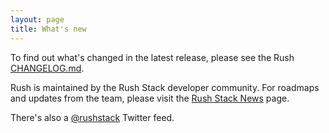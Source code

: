 ```yaml
---
layout: page
title: What's new
---
```


To find out what's changed in the latest release, please see the Rush
[CHANGELOG.md](https://github.com/microsoft/rushstack/blob/master/apps/rush/CHANGELOG.md).

Rush is maintained by the Rush Stack developer community.  For roadmaps and updates from the team,
please visit the [Rush Stack News](https://rushstack.io/pages/news/) page.

There's also a [@rushstack](https://twitter.com/rushstack) Twitter feed.
